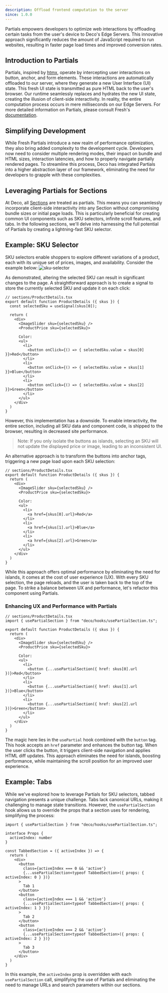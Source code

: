 ```yaml
---
description: Offload frontend computation to the server
since: 1.0.0
---
```


Partials empowers developers to optimize web interactions by offloading certain tasks from the user's device to Deco's Edge Servers. This innovative approach significantly reduces the amount of JavaScript required to run websites, resulting in faster page load times and improved conversion rates.

## Introduction to Partials

Partials, inspired by [htmx](https://htmx.org/docs/), operate by intercepting user interactions on button, anchor, and form elements. These interactions are automatically offloaded to our server, where they generate a new User Interface (UI) state. This fresh UI state is transmitted as pure HTML back to the user's browser. Our runtime seamlessly replaces and hydrates the new UI state, creating the illusion of client-side interactivity. In reality, the entire computation process occurs in mere milliseconds on our Edge Servers. For more detailed information on Partials, please consult Fresh's [documentation](https://github.com/denoland/fresh/issues/1609).

## Simplifying Development

While Fresh Partials introduce a new realm of performance optimization, they also bring added complexity to the development cycle. Developers now need to consider multiple rendering modes, their impact on bundle and HTML sizes, interaction latencies, and how to properly navigate partially rendered pages. To streamline this process, Deco has integrated Partials into a higher abstraction layer of our framework, eliminating the need for developers to grapple with these complexities.

## Leveraging Partials for Sections

At Deco, all [Sections](/docs/en/concepts/section) are treated as partials. This means you can seamlessly incorporate client-side interactivity into any Section without compromising bundle sizes or initial page loads. This is particularly beneficial for creating common UI components such as SKU selectors, infinite scroll features, and tabs. In the following sections, we'll delve into harnessing the full potential of Partials by creating a lightning-fast SKU selector.

## Example: SKU Selector

SKU selectors enable shoppers to explore different variations of a product, each with its unique set of prices, images, and availability. Consider the example below:
![sku-selector](https://github.com/deco-sites/starting/assets/1753396/cdaca2fc-34cd-404b-8679-d159872f7faa)

As demonstrated, altering the selected SKU can result in significant changes to the page. A straightforward approach is to create a signal to store the currently selected SKU and update it on each click:

```tsx
// sections/ProductDetails.tsx
export default function ProductDetails ({ skus }) {
  const selectedSku = useSignal(skus[0]);
  
  return (
    <div>
      <ImageSlider sku={selectedSku} />
      <ProductPrice sku={selectedSku}>

      Color:
      <ul>
        <li>
          <button onClick={() => { selectedSku.value = skus[0] }}>Red</button>
        </li>
        <li>
          <button onClick={() => { selectedSku.value = skus[1] }}>Blue</button>
        </li>
        <li>
          <button onClick={() => { selectedSku.value = skus[2] }}>Green</button>
        </li>
      </ul>
    </div>
  )
}
```

However, this implementation has a downside. To enable interactivity, the entire section, including all SKU data and component code, is shipped to the browser, resulting in decreased site performance.

> Note: If you only isolate the buttons as islands, selecting an SKU will not update the displayed price or image, leading to an inconsistent UI.

An alternative approach is to transform the buttons into anchor tags, triggering a new page load upon each SKU selection:

```tsx
// sections/ProductDetails.tsx
export default function ProductDetails ({ skus }) {
  return (
    <div>
      <ImageSlider sku={selectedSku} />
      <ProductPrice sku={selectedSku}>

      Color:
      <ul>
        <li>
          <a href={skus[0].url}>Red</a>
        </li>
        <li>
          <a href={skus[1].url}>Blue</a>
        </li>
        <li>
          <a href={skus[2].url}>Green</a>
        </li>
      </ul>
    </div>
  )
}
```

While this approach offers optimal performance by eliminating the need for islands, it comes at the cost of user experience (UX). With every SKU selection, the page reloads, and the user is taken back to the top of the page. To strike a balance between UX and performance, let's refactor this component using Partials.

### Enhancing UX and Performance with Partials

```tsx
// sections/ProductDetails.tsx
import { usePartialSection } from "deco/hooks/usePartialSection.ts";

export default function ProductDetails ({ skus }) {
  return (
    <div>
      <ImageSlider sku={selectedSku} />
      <ProductPrice sku={selectedSku}>

      Color:
      <ul>
        <li>
          <button {...usePartialSection({ href: skus[0].url })}>Red</button>
        </li>
        <li>
          <button {...usePartialSection({ href: skus[1].url })}>Blue</button>
        </li>
        <li>
          <button {...usePartialSection({ href: skus[2].url })}>Green</button>
        </li>
      </ul>
    </div>
  )
}
```

The magic here lies in the `usePartial` hook combined with the `button` tag. This hook accepts an `href` parameter and enhances the button tag. When the user clicks the button, it triggers client-side navigation and applies HTML diff updates. This approach eliminates the need for islands, boosting performance, while maintaining the scroll position for an improved user experience.

## Example: Tabs

While we've explored how to leverage Partials for SKU selectors, tabbed navigation presents a unique challenge. Tabs lack canonical URLs, making it challenging to manage state transitions. However, the `usePartialSection` hook allows us to override the props that a section uses for rendering, simplifying the process:

```tsx
import { usePartialSection } from "deco/hooks/usePartialSection.ts";

interface Props {
  activeIndex: number
}

const TabbedSection = ({ activeIndex }) => {
  return (
    <div>
      <button 
        class={activeIndex === 0 && 'active'} 
        {...usePartialSection<typeof TabbedSection>({ props: { activeIndex: 0 } })}
      >
        Tab 1
      </button> 
      <button 
        class={activeIndex === 1 && 'active'} 
        {...usePartialSection<typeof TabbedSection>({ props: { activeIndex: 1 } })}
      >
        Tab 2
      </button> 
      <button 
        class={activeIndex === 2 && 'active'} 
        {...usePartialSection<typeof TabbedSection>({ props: { activeIndex: 2 } })}
      >
        Tab 3
      </button>
    </div>
  )
}
```

In this example, the `activeIndex` prop is overridden with each `usePartialSection` call, simplifying the use of Partials and eliminating the need to manage URLs and search parameters within our sections.
